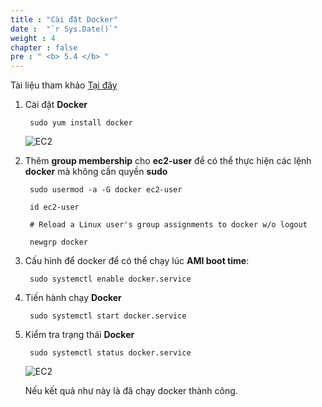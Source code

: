 ```yaml
---
title : "Cài đặt Docker"
date :  "`r Sys.Date()`" 
weight : 4
chapter : false
pre : " <b> 5.4 </b> "
---
```


Tài liệu tham khảo [Tại đây](https://www.cyberciti.biz/faq/how-to-install-docker-on-amazon-linux-2/)

1. Cài đặt **Docker**

        sudo yum install docker

    ![EC2](/aws-fcj-workshop-001/-workchop-001j-workshop-001/4-EC2/18.png)

2. Thêm **group membership** cho **ec2-user** để có thể thực hiện các lệnh **docker** mà không cần quyền **sudo**

        sudo usermod -a -G docker ec2-user 

        id ec2-user

        # Reload a Linux user's group assignments to docker w/o logout

        newgrp docker

3. Cấu hình để docker để có thể chạy lúc **AMI boot time**:

        sudo systemctl enable docker.service

4. Tiến hành chạy **Docker**

        sudo systemctl start docker.service

5. Kiểm tra trạng thái **Docker**

        sudo systemctl status docker.service

    ![EC2](/aws-fcj-workshop-001/-workchop-001j-workshop-001/4-EC2/19.png)

    Nếu kết quả như này là đã chạy docker thành công.

